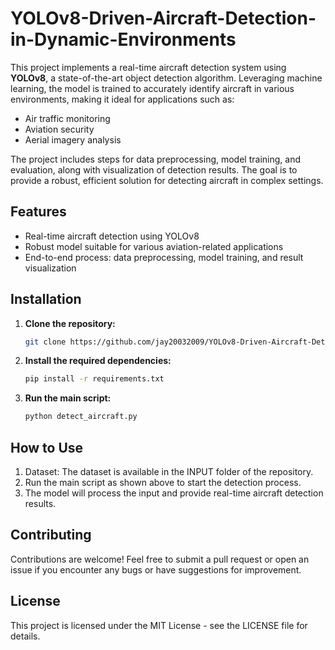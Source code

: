 # YOLOv8-Driven-Aircraft-Detection-in-Dynamic-Environments

This project implements a real-time aircraft detection system using **YOLOv8**, a state-of-the-art object detection algorithm. Leveraging machine learning, the model is trained to accurately identify aircraft in various environments, making it ideal for applications such as:

- Air traffic monitoring
- Aviation security
- Aerial imagery analysis

The project includes steps for data preprocessing, model training, and evaluation, along with visualization of detection results. The goal is to provide a robust, efficient solution for detecting aircraft in complex settings.

## **Features**

- Real-time aircraft detection using YOLOv8
- Robust model suitable for various aviation-related applications
- End-to-end process: data preprocessing, model training, and result visualization

## **Installation**

1. **Clone the repository:**
   
   ```bash
   git clone https://github.com/jay20032009/YOLOv8-Driven-Aircraft-Detection-in-Dynamic-Environments.git

2. **Install the required dependencies:**
   
   ```bash
   pip install -r requirements.txt

3. **Run the main script:**
   
   ```bash
   python detect_aircraft.py

## How to Use

1. Dataset: The dataset is available in the INPUT folder of the repository.
2. Run the main script as shown above to start the detection process.
3. The model will process the input and provide real-time aircraft detection results.

## Contributing

Contributions are welcome! Feel free to submit a pull request or open an issue if you encounter any bugs or have suggestions for improvement.

## License

This project is licensed under the MIT License - see the LICENSE file for details.
